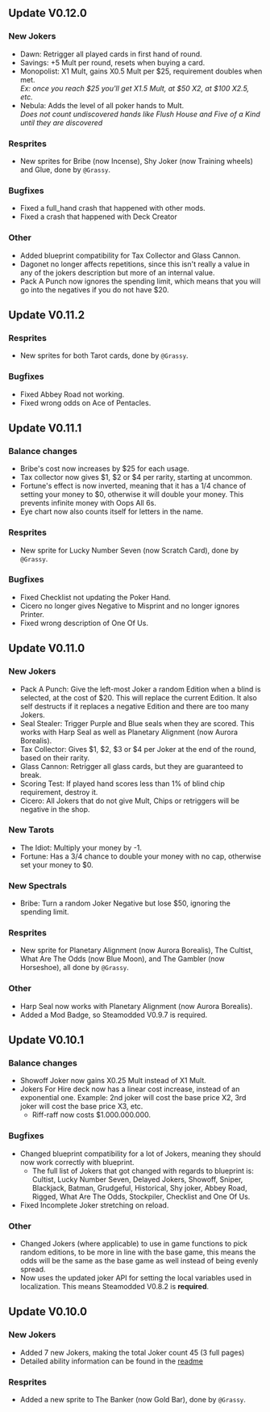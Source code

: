 ## Update V0.12.0
### New Jokers
* Dawn: Retrigger all played cards in first hand of round.
* Savings: +5 Mult per round, resets when buying a card.
* Monopolist: X1 Mult, gains X0.5 Mult per $25, requirement doubles when met.\
   _Ex: once you reach $25 you'll get X1.5 Mult, at $50 X2, at $100 X2.5, etc._
* Nebula: Adds the level of all poker hands to Mult.\
   _Does not count undiscovered hands like Flush House and Five of a Kind until they are discovered_
### Resprites
* New sprites for Bribe (now Incense), Shy Joker (now Training wheels) and Glue, done by `@Grassy`.
### Bugfixes
* Fixed a full_hand crash that happened with other mods.
* Fixed a crash that happened with Deck Creator
### Other
* Added blueprint compatibility for Tax Collector and Glass Cannon.
* Dagonet no longer affects repetitions, since this isn't really a value in any of the jokers description but more of an internal value.
* Pack A Punch now ignores the spending limit, which means that you will go into the negatives if you do not have $20.
## Update V0.11.2
### Resprites
* New sprites for both Tarot cards, done by `@Grassy`.
### Bugfixes
* Fixed Abbey Road not working.
* Fixed wrong odds on Ace of Pentacles.
## Update V0.11.1
### Balance changes
* Bribe's cost now increases by $25 for each usage.
* Tax collector now gives $1, $2 or $4 per rarity, starting at uncommon.
* Fortune's effect is now inverted, meaning that it has a 1/4 chance of setting your money to $0, otherwise it will double your money. This prevents infinite money with Oops All 6s.
* Eye chart now also counts itself for letters in the name.
### Resprites
* New sprite for Lucky Number Seven (now Scratch Card), done by `@Grassy`.
### Bugfixes
* Fixed Checklist not updating the Poker Hand.
* Cicero no longer gives Negative to Misprint and no longer ignores Printer.
* Fixed wrong description of One Of Us.
## Update V0.11.0
### New Jokers
* Pack A Punch: Give the left-most Joker a random Edition when a blind is selected, at the cost of $20. This will replace the current Edition. It also self destructs if it replaces a negative Edition and there are too many Jokers.
* Seal Stealer:  Trigger Purple and Blue seals when they are scored. This works with Harp Seal as well as Planetary Alignment (now Aurora Borealis).
* Tax Collector: Gives $1, $2, $3 or $4 per Joker at the end of the round, based on their rarity.
* Glass Cannon: Retrigger all glass cards, but they are guaranteed to break.
* Scoring Test: If played hand scores less than 1% of blind chip requirement, destroy it.
* Cicero: All Jokers that do not give Mult, Chips or retriggers will be negative in the shop.
### New Tarots
* The Idiot: Multiply your money by -1.
* Fortune: Has a 3/4 chance to double your money with no cap, otherwise set your money to $0.
### New Spectrals
* Bribe: Turn a random Joker Negative but lose $50, ignoring the spending limit.
### Resprites
* New sprite for Planetary Alignment (now Aurora Borealis), The Cultist, What Are The Odds (now Blue Moon), and The Gambler (now Horseshoe), all done by `@Grassy`.
### Other
* Harp Seal now works with Planetary Alignment (now Aurora Borealis).
* Added a Mod Badge, so Steamodded V0.9.7 is required.
## Update V0.10.1
### Balance changes
* Showoff Joker now gains X0.25 Mult instead of X1 Mult.
* Jokers For Hire deck now has a linear cost increase, instead of an exponential one. Example: 2nd joker will cost the base price X2, 3rd joker will cost the base price X3, etc.
    - Riff-raff now costs $1.000.000.000.
### Bugfixes
* Changed blueprint compatibility for a lot of Jokers, meaning they should now work correctly with blueprint.
    - The full list of Jokers that got changed with regards to blueprint is: Cultist, Lucky Number Seven, Delayed Jokers, Showoff, Sniper, Blackjack, Batman, Grudgeful, Historical, Shy joker, Abbey Road, Rigged, What Are The Odds, Stockpiler, Checklist and One Of Us.
* Fixed Incomplete Joker stretching on reload.
### Other
* Changed Jokers (where applicable) to use in game functions to pick random editions, to be more in line with the base game, this means the odds will be the same as the base game as well instead of being evenly spread.
* Now uses the updated joker API for setting the local variables used in localization. This means Steamodded V0.8.2 is **required**.
## Update V0.10.0
### New Jokers
* Added 7 new Jokers, making the total Joker count 45 (3 full pages)
* Detailed ability information can be found in the [readme](https://github.com/MikaSchoenmakers/MikasBalatro?tab=readme-ov-file#mikas-balatro-mod-collection)
### Resprites
* Added a new sprite to The Banker (now Gold Bar), done by `@Grassy`.